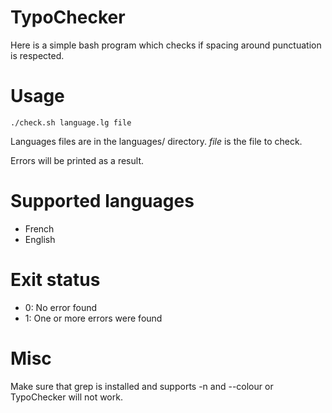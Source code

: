 # TypoChecker
Here is a simple bash program which checks if spacing around punctuation is respected.

Usage
=====
```
./check.sh language.lg file
```


Languages files are in the languages/ directory.
*file* is the file to check.

Errors will be printed as a result.

Supported languages
===================
- French
- English

Exit status
===========
- 0: No error found
- 1: One or more errors were found

Misc
====
Make sure that grep is installed and supports -n and --colour or TypoChecker will not work.
